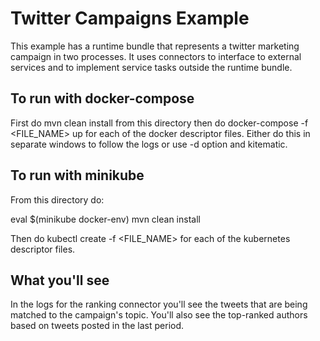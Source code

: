 # Twitter Campaigns Example

This example has a runtime bundle that represents a twitter marketing campaign in two processes. It uses connectors to interface to external services and to implement service tasks outside the runtime bundle.

## To run with docker-compose

First do mvn clean install from this directory then do docker-compose -f <FILE_NAME> up for each of the docker descriptor files. Either do this in separate windows to follow the logs or use -d option and kitematic.

## To run with minikube

From this directory do:

eval $(minikube docker-env)
mvn clean install

Then do kubectl create -f <FILE_NAME> for each of the kubernetes descriptor files.

## What you'll see

In the logs for the ranking connector you'll see the tweets that are being matched to the campaign's topic. You'll also see the top-ranked authors based on tweets posted in the last period.